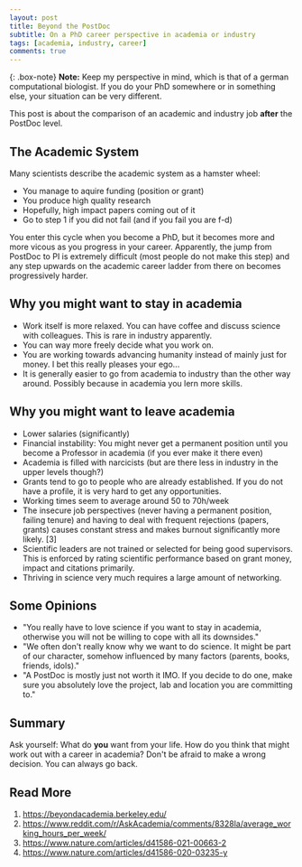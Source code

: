 ```yaml
---
layout: post
title: Beyond the PostDoc
subtitle: On a PhD career perspective in academia or industry
tags: [academia, industry, career]
comments: true
---
```


{: .box-note}
**Note:** Keep my perspective in mind, which is that of a german computational biologist. If you do your PhD somewhere or in something else, your situation can be very different.

This post is about the comparison of an academic and industry job **after** the PostDoc level.

## The Academic System
Many scientists describe the academic system as a hamster wheel:

- You manage to aquire funding (position or grant)
- You produce high quality research 
- Hopefully, high impact papers coming out of it
- Go to step 1 if you did not fail (and if you fail you are f-d)

You enter this cycle when you become a PhD, but it becomes more and more vicous as you progress in your career. 
Apparently, the jump from PostDoc to PI is extremely difficult (most people do not make this step) and any step upwards on the academic career ladder from there on becomes progressively harder.

## Why you might want to stay in academia
- Work itself is more relaxed. You can have coffee and discuss science with colleagues. This is rare in industry apparently.
- You can way more freely decide what you work on.
- You are working towards advancing humanity instead of mainly just for money. I bet this really pleases your ego...
- It is generally easier to go from academia to industry than the other way around. Possibly because in academia you lern more skills.

## Why you might want to leave academia

- Lower salaries (significantly)
- Financial instability: You might never get a permanent position until you become a Professor in academia (if you ever make it there even)
- Academia is filled with narcicists (but are there less in industry in the upper levels though?)
- Grants tend to go to people who are already established. If you do not have a profile, it is very hard to get any opportunities.
- Working times seem to average around 50 to 70h/week
- The insecure job perspectives (never having a permanent position, failing tenure) and having to deal with frequent rejections (papers, grants) causes constant stress and makes burnout significantly more likely. [3]
- Scientific leaders are not trained or selected for being good supervisors. This is enforced by rating scientific performance based on grant money, impact and citations primarily.
- Thriving in science very much requires a large amount of networking.

## Some Opinions
- "You really have to love science if you want to stay in academia, otherwise you will not be willing to cope with all its downsides."
- "We often don't really know why we want to do science. It might be part of our character, somehow influenced by many factors (parents, books, friends, idols)."
- "A PostDoc is mostly just not worth it IMO. If you decide to do one, make sure you absolutely love the project, lab and location you are committing to."

## Summary
Ask yourself: What do **you** want from your life. How do you think that might work out with a career in academia? 
Don't be afraid to make a wrong decision. You can always go back.

## Read More
1. https://beyondacademia.berkeley.edu/
2. https://www.reddit.com/r/AskAcademia/comments/8328la/average_working_hours_per_week/
3. https://www.nature.com/articles/d41586-021-00663-2
4. https://www.nature.com/articles/d41586-020-03235-y

